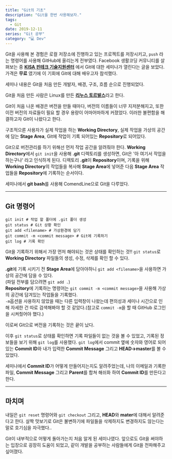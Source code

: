 ```yaml
---
title: "Git의 기초"
description: "Git을 한번 사용해보자."
tags:
  - Git
date: 2019-12-11
series: "Git 공부"
category: "💻 Dev"
---
```


Git을 사용해 본 경험은 로컬 저장소에 진행하고 있는 프로젝트를 저장시키고, `push` 라는 명령어를 사용해 GitHub에 올리는게 전부였다.
Facebook 생활코딩 커뮤니티를 살펴보는 중 [**KISA 핀테크 기술지원센터**](https://onoffmix.com/event/203172) 에서 Git에 대한 세미나가 열린다는 글을 보았다.
가격은 **무료** 였기에 이 기회에 Git에 대해 배우고자 참석했다.

세미나 내용은 Git을 처음 만든 개발자, 배경, 구조, 흐름 순으로 진행되었다.

Git을 처음 만든 사람은 Linux를 만든 [**리누스 토르발스**](https://ko.wikipedia.org/wiki/리누스_토르발스)라고 한다.

Git이 처음 나온 배경은 버전을 만들 때마다, 버전의 이름들이 너무 지저분해지고, 또한 이전 버전의 자료들이 필요 할 경우 용량이 어마어마하게 커졌었다. 이러한 불편함을 해결하고자 Git이 나왔다고 한다.

구조적으론 사용자가 실제 작업을 하는 **Working Directory**, 실제 작업을 가상의 공간에 담는 **Stage Area**, Git에 작업이 기록 되어있는 **Repository**로 되어있다.

Git으로 버전관리를 하기 위해선 먼저 작업 공간을 알려줘야 한다. **Working Directory**에서 `git init`을 사용해 **.git** 디렉토리를 생성하면, Git은 '아 여기서 작업을 하는구나' 라고 인식하게 된다. 디렉토리 **.git**이 **Repository**이며, 기록을 위해 **Working Directory**의 작업들을 복사해 **Stage Area**에 넣어준 다음 **Stage Area** 작업들을 **Repository**에 기록하는 순서이다.

세미나에서 **git bash**를 사용해 ComendLine으로 Git을 다루었다.

---

## Git 명령어

```shell
git init # 작업 할 폴더에 .git 폴더 생성
git status # Git 상황 확인
git add <filename> # 가상환경에 담기
git commit -m <commit message> # Git에 기록하기
git log # 기록 확인
```

Git을 기록하기 위해서 가장 먼저 해야되는 것은 상태를 확인하는 것!! `git status`로 **Working Directory** 파일들의 생성, 수정, 삭제를 확인 할 수 있다.

**.git**에 기록 시키기 전 **Stage Area**에 담아야하니 `git add <filename>`을 사용하면 가상의 공간에 담을 수 있다.  
(파일 전부를 담으려면 `git add .`)  
**Repository**에 기록하는 명령어는 `git commit -m <commit message>`을 사용해 가상의 공간에 담겨있는 작업들을 기록했다.  
`-m`옵션을 사용하지 않았을 때는 다른 입력창이 나왔는데 편의성과 세미나 시간으로 인해 자세한 건 따로 검색해봐야 할 것 같았다.(참고로 `commit -m`을 할 때 GitHub 로그인을 시켜줬어야 했다.)

이로써 Git으로 버전을 기록하는 것은 끝이 났다.

이후 `git status`로 상태를 확인하면 기록 파일들이 없는 것을 볼 수 있었고, 기록된 정보들을 보기 위해 `git log`를 사용했다.
`git log`에서 commit 옆에 숫자와 영어로 되어있는 **Commit ID**와 내가 입력한 **Commit Message** 그리고 **HEAD->master**를 볼 수 있었다.

세미나에서 **Commit ID**가 어떻게 만들어지는지도 알려주었는데, 나의 이메일과 기록한 파일, **Commit Message** 그리고 **Parent**를 합쳐 해쉬화 하여 **Commit ID**를 만든다고 한다.

---

## 마치며

내일은 `git reset` 명령어와 `git checkout` 그리고, **HEAD**와 **mater**에 대해서 알려준다고 한다.
살짝 맛보기로 Git은 불변하기에 파일들을 삭제하지도 변경하지도 않는다는 말로 호기심을 자극했다..

Git이 내부적으로 어떻게 돌아가는지 처음 알게 된 세미나였다. 앞으로도 Git을 써야하는 입장으로 굉장히 도움이 되었고, 같이 개발을 공부하는 사람들에게 Git을 전파해주고 싶어졌다.
